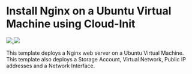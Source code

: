 # Install Nginx on a Ubuntu Virtual Machine using Cloud-Init

<a href="https://portal.azure.com/#create/Microsoft.Template/uri/https%3A%2F%2Fraw.githubusercontent.com%2Falihhussain%2FAzureTemplates%2Fmaster%2Fcloud-init%2Fbase%2Fazuredeploy.json" target="_blank">
    <img src="http://azuredeploy.net/deploybutton.png"/>
</a>
<a href="http://armviz.io/#/?load=https%3A%2F%2Fraw.githubusercontent.com%2Falihhussain%2FAzureTemplates%2Fmaster%2Fcloud-init%2Fbase%2Fazuredeploy.json" target="_blank">
    <img src="http://armviz.io/visualizebutton.png"/>
</a>

This template deploys a Nginx web server on a Ubuntu Virtual Machine. This template also deploys a Storage Account, Virtual Network, Public IP addresses and a Network Interface.
